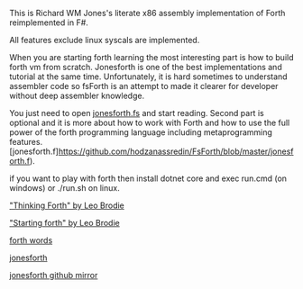This is Richard WM Jones's literate x86 assembly implementation of Forth reimplemented in F#.

All features exclude linux syscals are implemented. 

When you are starting forth learning the most interesting part is how to build forth vm from scratch.
Jonesforth is one of the best implementations and tutorial at the same time.
Unfortunately, it is hard sometimes to understand assembler code so fsForth is an attempt to made it clearer for developer without deep assembler knowledge.

You just need to open [jonesforth.fs](https://github.com/hodzanassredin/FsForth/blob/master/FsForth/jonesforth.fs) and start reading.
Second part is optional and it is more about how to work with Forth and how to use the full power of the forth programming language including metaprogramming features. [jonesforth.f]https://github.com/hodzanassredin/FsForth/blob/master/jonesforth.f).

if you want to play with forth then install dotnet core and exec run.cmd (on windows) or ./run.sh on linux.

["Thinking Forth" by Leo Brodie](http://thinking-forth.sourceforge.net/)

["Starting forth" by Leo Brodie](https://www.forth.com/starting-forth/0-starting-forth/)

[forth words](https://github.com/jdavidberger/pijFORTHos/blob/master/doc/forth.md)

[jonesforth](http://rwmj.wordpress.com/2010/08/07/jonesforth-git-repository/)

[jonesforth github mirror](https://github.com/nornagon/jonesforth)
